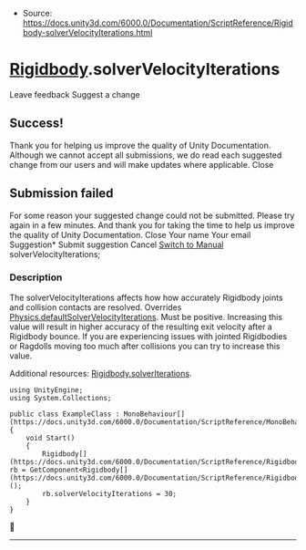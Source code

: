 * Source: https://docs.unity3d.com/6000.0/Documentation/ScriptReference/Rigidbody-solverVelocityIterations.html

#  [Rigidbody](https://docs.unity3d.com/6000.0/Documentation/ScriptReference/Rigidbody.html).solverVelocityIterations
Leave feedback
Suggest a change
## Success!
Thank you for helping us improve the quality of Unity Documentation. Although we cannot accept all submissions, we do read each suggested change from our users and will make updates where applicable.
Close
## Submission failed
For some reason your suggested change could not be submitted. Please <a>try again</a> in a few minutes. And thank you for taking the time to help us improve the quality of Unity Documentation.
Close
Your name Your email Suggestion* Submit suggestion
Cancel
[Switch to Manual](https://docs.unity3d.com/6000.0/Documentation/Manual/class-Rigidbody.html "Go to Rigidbody Component in the Manual")
solverVelocityIterations; 
### Description
The solverVelocityIterations affects how how accurately Rigidbody joints and collision contacts are resolved. Overrides [Physics.defaultSolverVelocityIterations](https://docs.unity3d.com/6000.0/Documentation/ScriptReference/Physics-defaultSolverVelocityIterations.html). Must be positive.
Increasing this value will result in higher accuracy of the resulting exit velocity after a Rigidbody bounce. If you are experiencing issues with jointed Rigidbodies or Ragdolls moving too much after collisions you can try to increase this value.  
  
Additional resources: [Rigidbody.solverIterations](https://docs.unity3d.com/6000.0/Documentation/ScriptReference/Rigidbody-solverIterations.html).
```
using UnityEngine;
using System.Collections;  
  
public class ExampleClass : MonoBehaviour[](https://docs.unity3d.com/6000.0/Documentation/ScriptReference/MonoBehaviour.html)
{
    void Start()
    {
        Rigidbody[](https://docs.unity3d.com/6000.0/Documentation/ScriptReference/Rigidbody.html) rb = GetComponent<Rigidbody[](https://docs.unity3d.com/6000.0/Documentation/ScriptReference/Rigidbody.html)>();
        rb.solverVelocityIterations = 30;
    }
}

```

* * *
